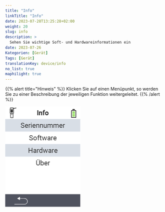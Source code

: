 ```yaml
---
title: "Info"
linkTitle: "Info"
date: 2023-07-28T13:25:28+02:00
weight: 20
slug: info
description: >
  Sehen Sie wichtige Soft- und Hardwareinformationen ein
date: 2023-07-26
Kategorien: [Gerät]
Tags: [Gerät]
translationKey: device/info
no_list: true
maphilight: true
---
```

{{% alert title="Hinweis" %}}
Klicken Sie auf einen Menüpunkt, so werden Sie zu einer Beschreibung der jeweiligen Funktion weitergeleitet.
{{% /alert %}}

<img src="bilder/menu.png" alt="VitalControl Info" title="Info" usemap="#workmap" class="maphilight">

<map name="workmap">
  <area shape="rect" coords="2,40,238,80" alt="Seriennummer" title="Um die Seriennummer ihres Gerätes abzurufen klicken Sie hier&#10;Mausklick: zur Dokumentation" href="/docs/geraet/info/seriennummer-abrufen/">
  <area shape="rect" coords="2,80,238,120" alt="Software" title="Die Anleitung zur Einsicht ihrer Softwareversion finden Sie hier&#10;Mausklick: zur Dokumentation" href="/docs/firmware/versionen/">
  <area shape="rect" coords="2,120,238,160" alt="Hardware" title="Um die Hardwareinformationen ihres Gerätes abzurufen klicken Sie hier&#10;Mausklick: zur Dokumentation" href="/docs/geraet/info/hardware/">
  <area shape="rect" coords="2,160,238,200" alt="Über" title="Rufen Sie Herstellerinformationen ab&#10;Mausklick: zur Dokumentation" href="/docs/geraet/info/ueber/">
</map>
